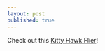```yaml
---
layout: post
published: true
---
```

Check out this [Kitty Hawk Flier](https://drive.google.com/file/d/1Q4NvHYM74ku_d5BS0vNtpPix8P6GAOVK/view?usp=sharing)!
